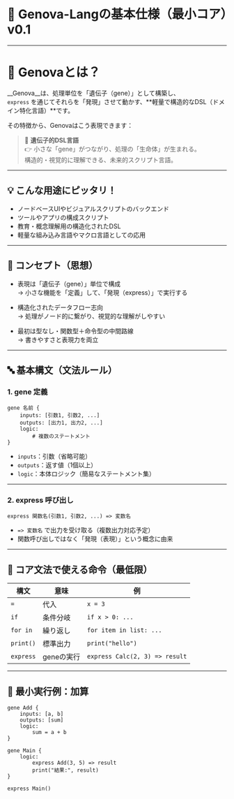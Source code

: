 # 🧬 Genova-Langの基本仕様（最小コア）v0.1

---

# 🧬 Genovaとは？

__Genova__は、処理単位を「遺伝子（gene）」として構築し、  
`express` を通じてそれらを「発現」させて動かす、**軽量で構造的なDSL（ドメイン特化言語）**です。

その特徴から、Genovaはこう表現できます：

> 🎯 **遺伝子的DSL言語**  
> 👉 小さな「gene」がつながり、処理の「生命体」が生まれる。  
> 構造的・視覚的に理解できる、未来的スクリプト言語。

---

## 💡 こんな用途にピッタリ！

- ノードベースUIやビジュアルスクリプトのバックエンド
- ツールやアプリの構成スクリプト
- 教育・概念理解用の構造化されたDSL
- 軽量な組み込み言語やマクロ言語としての応用

---

## 🧠 コンセプト（思想）

- 表現は「遺伝子（gene）」単位で構成  
  → 小さな機能を「定義」して、「発現（express）」で実行する

- 構造化されたデータフロー志向  
  → 処理がノード的に繋がり、視覚的な理解がしやすい

- 最初は型なし・関数型＋命令型の中間路線  
  → 書きやすさと表現力を両立

---

## 🔤 基本構文（文法ルール）

### 1. gene 定義

```gene
gene 名前 {
    inputs: [引数1, 引数2, ...]
    outputs: [出力1, 出力2, ...]
    logic:
        # 複数のステートメント
}
```

- `inputs`：引数（省略可能）  
- `outputs`：返す値（1個以上）  
- `logic`：本体ロジック（簡易なステートメント集）

---

### 2. express 呼び出し

```gene
express 関数名(引数1, 引数2, ...) => 変数名
```

- `=> 変数名` で出力を受け取る（複数出力対応予定）  
- 関数呼び出しではなく「発現（表現）」という概念に由来

---

## 🧱 コア文法で使える命令（最低限）

| 構文       | 意味           | 例                     |
|------------|----------------|------------------------|
| `=`        | 代入           | `x = 3`                |
| `if`       | 条件分岐       | `if x > 0: ...`        |
| `for in`   | 繰り返し       | `for item in list: ...` |
| `print()`  | 標準出力       | `print("hello")`       |
| `express`  | geneの実行     | `express Calc(2, 3) => result` |

---

## 📌 最小実行例：加算

```gene
gene Add {
    inputs: [a, b]
    outputs: [sum]
    logic:
        sum = a + b
}

gene Main {
    logic:
        express Add(3, 5) => result
        print("結果:", result)
}

express Main()
```
